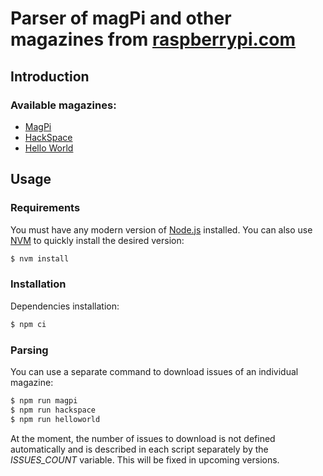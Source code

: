 # Parser of magPi and other magazines from [raspberrypi.com](https://www.raspberrypi.com)

## Introduction

### Available magazines:

* [MagPi](https://magpi.raspberrypi.com/issues)
* [HackSpace](https://hackspace.raspberrypi.com/issues)
* [Hello World](https://helloworld.raspberrypi.org/issues)

## Usage

### Requirements

You must have any modern version of [Node.js](https://nodejs.org) installed.
You can also use [NVM](https://github.com/nvm-sh/nvm) to quickly install the desired version:

```bash
$ nvm install
```

### Installation

Dependencies installation:

```bash
$ npm ci
```

### Parsing

You can use a separate command to download issues of an individual magazine:

```bash
$ npm run magpi
$ npm run hackspace
$ npm run helloworld
```

At the moment, the number of issues to download is not defined automatically
and is described in each script separately by the *ISSUES_COUNT* variable.
This will be fixed in upcoming versions.
